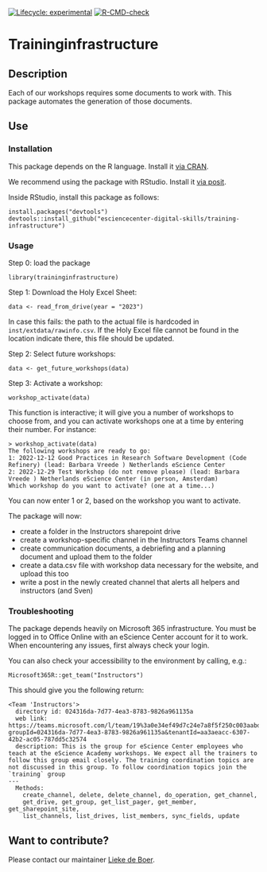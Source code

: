 [![Lifecycle: experimental](https://img.shields.io/badge/lifecycle-experimental-orange.svg)](https://lifecycle.r-lib.org/articles/stages.html#experimental)
[![R-CMD-check](https://github.com/esciencecenter-digital-skills/training-infrastructure/workflows/R-CMD-check/badge.svg)](https://github.com/esciencecenter-digital-skills/training-infrastructure/actions)

# Traininginfrastructure

## Description

Each of our workshops requires some documents to work with.
This package automates the generation of those documents.

## Use

### Installation
This package depends on the R language. Install it [via CRAN](https://cran.r-project.org/).

We recommend using the package with RStudio. Install it [via posit](https://posit.co/downloads/).

Inside RStudio, install this package as follows:
```
install.packages("devtools")
devtools::install_github("esciencecenter-digital-skills/training-infrastructure")
```

### Usage

Step 0: load the package
```
library(traininginfrastructure)
```

Step 1: Download the Holy Excel Sheet:
```
data <- read_from_drive(year = "2023")
```
In case this fails: the path to the actual file is hardcoded in
`inst/extdata/rawinfo.csv`. If the Holy Excel file cannot be found
in the location indicate there, this file should be updated.


Step 2: Select future workshops:
```
data <- get_future_workshops(data)
```

Step 3: Activate a workshop:
```
workshop_activate(data)
```
This function is interactive; it will give you a number of workshops to choose
from, and you can activate workshops one at a time by entering their number.
For instance:

```
> workshop_activate(data)
The following workshops are ready to go:
1: 2022-12-12 Good Practices in Research Software Development (Code Refinery) (lead: Barbara Vreede ) Netherlands eScience Center
2: 2022-12-29 Test Workshop (do not remove please) (lead: Barbara Vreede ) Netherlands eScience Center (in person, Amsterdam)
Which workshop do you want to activate? (one at a time...)
```
You can now enter 1 or 2, based on the workshop you want to activate.

The package will now:
- create a folder in the Instructors sharepoint drive
- create a workshop-specific channel in the Instructors Teams channel
- create communication documents, a debriefing and a planning document and upload them to the folder
- create a data.csv file with workshop data necessary for the website, and upload this too
- write a post in the newly created channel that alerts all helpers and instructors (and Sven)

### Troubleshooting

The package depends heavily on Microsoft 365 infrastructure. You must be logged
in to Office Online with an eScience Center account for it to work. When
encountering any issues, first always check your login.

You can also check your accessibility to the environment by calling, e.g.:
```
Microsoft365R::get_team("Instructors")
```

This should give you the following return:
```
<Team 'Instructors'>
  directory id: 024316da-7d77-4ea3-8783-9826a961135a 
  web link: https://teams.microsoft.com/l/team/19%3a0e34ef49d7c24e7a8f5f250c003aabdc%40thread.tacv2/conversations?groupId=024316da-7d77-4ea3-8783-9826a961135a&tenantId=aa3aeacc-6307-42b2-ac05-787dd5c32574 
  description: This is the group for eScience Center employees who teach at the eScience Academy workshops. We expect all the trainers to follow this group email closely. The training coordination topics are not discussed in this group. To follow coordination topics join the `training` group 
---
  Methods:
    create_channel, delete, delete_channel, do_operation, get_channel,
    get_drive, get_group, get_list_pager, get_member, get_sharepoint_site,
    list_channels, list_drives, list_members, sync_fields, update
```


## Want to contribute?
Please contact our maintainer [Lieke de Boer](https://github.com/liekelotte).
